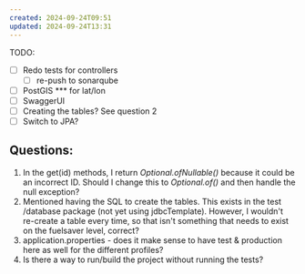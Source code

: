 ```yaml
---
created: 2024-09-24T09:51
updated: 2024-09-24T13:31
---
```

TODO: 
- [ ] Redo tests for controllers
	- [ ] re-push to sonarqube
- [ ] PostGIS *** for lat/lon
- [ ] SwaggerUI 
- [ ] Creating the tables? See question 2
- [ ] Switch to JPA?

## Questions: 
1. In the get(id) methods, I return *Optional.ofNullable()* because it could be an incorrect ID. Should I change this to *Optional.of()* and then handle the null exception? 
2. Mentioned having the SQL to create the tables. This exists in the test /database package (not yet using jdbcTemplate). However, I wouldn't re-create a table every time, so that isn't something that needs to exist on the fuelsaver level, correct? 
3. application.properties - does it make sense to have test & production here as well for the different profiles? 
4. Is there a way to run/build the project without running the tests? 